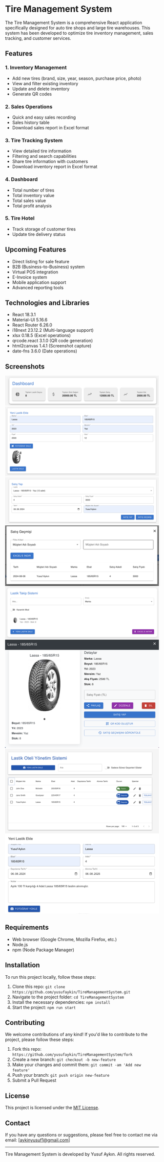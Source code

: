 # Tire Management System

The Tire Management System is a comprehensive React application specifically designed for auto tire shops and large tire warehouses. This system has been developed to optimize tire inventory management, sales tracking, and customer services.

## Features

### 1. Inventory Management
- Add new tires (brand, size, year, season, purchase price, photo)
- View and filter existing inventory
- Update and delete inventory
- Generate QR codes

### 2. Sales Operations
- Quick and easy sales recording
- Sales history table
- Download sales report in Excel format

### 3. Tire Tracking System
- View detailed tire information
- Filtering and search capabilities
- Share tire information with customers
- Download inventory report in Excel format

### 4. Dashboard
- Total number of tires
- Total inventory value
- Total sales value
- Total profit analysis

### 5. Tire Hotel
- Track storage of customer tires
- Update tire delivery status

## Upcoming Features

- Direct listing for sale feature
- B2B (Business-to-Business) system
- Virtual POS integration
- E-Invoice system
- Mobile application support
- Advanced reporting tools

## Technologies and Libraries

- React 18.3.1
- Material-UI 5.16.6
- React Router 6.26.0
- i18next 23.12.2 (Multi-language support)
- xlsx 0.18.5 (Excel operations)
- qrcode.react 3.1.0 (QR code generation)
- html2canvas 1.4.1 (Screenshot capture)
- date-fns 3.6.0 (Date operations)

## Screenshots

![Dashboard](/public/images/dashboarf.png)
![Adding Tires](/public/images/adding-tires.png)
![Tire Sales](/public/images/tire-sales.png)
![Sales History](/public/images/sales-history.png)
![Tire Tracking System](/public/images/tire-tracking-system.png)
![Tire Detail](/public/images/tire-detail.png)
![Tire Hotel](/public/images/tirehotel.png)
![TH Tire Adding](/public/images/tirehotel-tireadding.png)


## Requirements

- Web browser (Google Chrome, Mozilla Firefox, etc.)
- Node.js
- npm (Node Package Manager)

## Installation

To run this project locally, follow these steps:

1. Clone this repo: `git clone https://github.com/yusufaykin/TireManagementSystem.git`
2. Navigate to the project folder: `cd TireManagementSystem`
3. Install the necessary dependencies: `npm install`
4. Start the project: `npm run start`

## Contributing

We welcome contributions of any kind! If you'd like to contribute to the project, please follow these steps:

1. Fork this repo: `https://github.com/yusufaykin/TireManagementSystem/fork`
2. Create a new branch: `git checkout -b new-feature`
3. Make your changes and commit them: `git commit -am 'Add new feature'`
4. Push your branch: `git push origin new-feature`
5. Submit a Pull Request

## License

This project is licensed under the [MIT License](LICENSE).


## Contact

If you have any questions or suggestions, please feel free to contact me via email: [aykinyusuf1@gmail.com]

---

Tire Management System is developed by Yusuf Aykın. All rights reserved.
